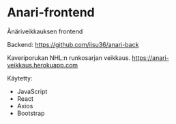 # Anari-frontend

Änäriveikkauksen frontend

Backend: https://github.com/iisu36/anari-back

Kaveriporukan NHL:n runkosarjan veikkaus.
https://anari-veikkaus.herokuapp.com

Käytetty:
- JavaScript
- React
- Axios
- Bootstrap
